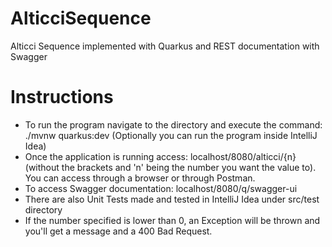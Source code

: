 # AlticciSequence
Alticci Sequence implemented with Quarkus and REST documentation with Swagger

# Instructions
- To run the program navigate to the directory and execute the command: ./mvnw quarkus:dev (Optionally you can run the program inside IntelliJ Idea)
- Once the application is running access: localhost/8080/alticci/{n} (without the brackets and 'n' being the number you want the value to). You can access through a browser or through Postman.
- To access Swagger documentation: localhost/8080/q/swagger-ui
- There are also Unit Tests made and tested in IntelliJ Idea under src/test directory
- If the number specified is lower than 0, an Exception will be thrown and you'll get a message and a 400 Bad Request.

